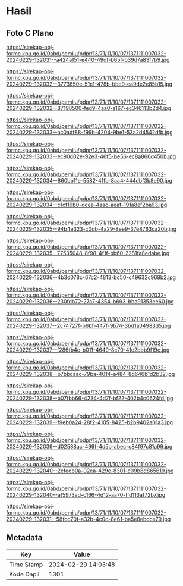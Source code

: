 # Hasil

## Foto C Plano

https://sirekap-obj-formc.kpu.go.id/0abd/pemilu/pdpr/13/71/11/10/07/1371111007032-20240229-132031--a424a151-e440-49df-b65f-b39d7a83f7b9.jpg

https://sirekap-obj-formc.kpu.go.id/0abd/pemilu/pdpr/13/71/11/10/07/1371111007032-20240229-132032--3773650e-51c1-478b-bbe9-ea9de2e85b15.jpg

https://sirekap-obj-formc.kpu.go.id/0abd/pemilu/pdpr/13/71/11/10/07/1371111007032-20240229-132032--87198500-fed9-4aa0-a167-ec346113b2d4.jpg

https://sirekap-obj-formc.kpu.go.id/0abd/pemilu/pdpr/13/71/11/10/07/1371111007032-20240229-132033--ac0adf88-f99b-4204-9be1-53a2d4542dfb.jpg

https://sirekap-obj-formc.kpu.go.id/0abd/pemilu/pdpr/13/71/11/10/07/1371111007032-20240229-132033--ec90d02e-92e3-46f5-be56-ec8a866d450b.jpg

https://sirekap-obj-formc.kpu.go.id/0abd/pemilu/pdpr/13/71/11/10/07/1371111007032-20240229-132034--860bb11e-5582-41fb-8aa4-444dbf3b8e90.jpg

https://sirekap-obj-formc.kpu.go.id/0abd/pemilu/pdpr/13/71/11/10/07/1371111007032-20240229-132034--c1cf19b0-dcea-4aac-aeaf-191a8ef2ba93.jpg

https://sirekap-obj-formc.kpu.go.id/0abd/pemilu/pdpr/13/71/11/10/07/1371111007032-20240229-132035--94b4e323-c0db-4a29-8ee9-37e8763ca20b.jpg

https://sirekap-obj-formc.kpu.go.id/0abd/pemilu/pdpr/13/71/11/10/07/1371111007032-20240229-132035--77535048-8f98-4f1f-bb60-2281fa8edabe.jpg

https://sirekap-obj-formc.kpu.go.id/0abd/pemilu/pdpr/13/71/11/10/07/1371111007032-20240229-132036--4b3d078c-67c2-4813-bc50-c49632c968b2.jpg

https://sirekap-obj-formc.kpu.go.id/0abd/pemilu/pdpr/13/71/11/10/07/1371111007032-20240229-132036--230fdb72-27a7-4354-b693-bba91353ee60.jpg

https://sirekap-obj-formc.kpu.go.id/0abd/pemilu/pdpr/13/71/11/10/07/1371111007032-20240229-132037--2c74727f-b6bf-447f-9b74-3bd1a04983d5.jpg

https://sirekap-obj-formc.kpu.go.id/0abd/pemilu/pdpr/13/71/11/10/07/1371111007032-20240229-132037--f286fb4c-b011-4649-8c70-41c2bbb9f19e.jpg

https://sirekap-obj-formc.kpu.go.id/0abd/pemilu/pdpr/13/71/11/10/07/1371111007032-20240229-132038--b7bbcaac-79ba-4014-a484-8d646b1d2b32.jpg

https://sirekap-obj-formc.kpu.go.id/0abd/pemilu/pdpr/13/71/11/10/07/1371111007032-20240229-132038--b07fbb66-4234-4d7f-bf22-402b4c0624fd.jpg

https://sirekap-obj-formc.kpu.go.id/0abd/pemilu/pdpr/13/71/11/10/07/1371111007032-20240229-132039--f9eb0a24-28f2-4105-8425-b2b9402a01a3.jpg

https://sirekap-obj-formc.kpu.go.id/0abd/pemilu/pdpr/13/71/11/10/07/1371111007032-20240229-132039--d02588ac-499f-4d5b-abec-c84f97c81a99.jpg

https://sirekap-obj-formc.kpu.go.id/0abd/pemilu/pdpr/13/71/11/10/07/1371111007032-20240229-132040--2efedb0a-02ea-429e-8301-c09b8d865619.jpg

https://sirekap-obj-formc.kpu.go.id/0abd/pemilu/pdpr/13/71/11/10/07/1371111007032-20240229-132040--af5973ad-c166-4d12-aa70-ffd113af72b7.jpg

https://sirekap-obj-formc.kpu.go.id/0abd/pemilu/pdpr/13/71/11/10/07/1371111007032-20240229-132031--58fcd70f-a32b-4c0c-8e61-ba5e8ebdce79.jpg


## Metadata

| Key        | Value               |
| ---------- | ------------------- |
| Time Stamp | 2024-02-29 14:03:48 |
| Kode Dapil | 1301                |



